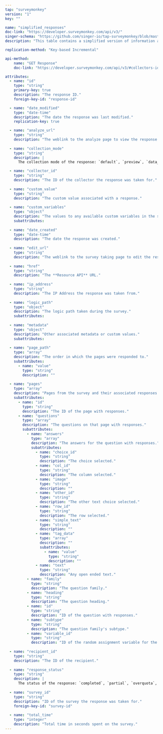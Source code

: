 ```yaml
---
tap: "surveymonkey"
version: "1"
key: ""

name: "simplified_responses"
doc-link: "https://developer.surveymonkey.com/api/v3/"
singer-schema: "https://github.com/singer-io/tap-surveymonkey/blob/master/tap_surveymonkey/schemas/simplified_responses.json"
description: "This table contains a simplified version of information about your survey responses."

replication-method: "Key-based Incremental"

api-method:
    name: "GET Response"
    doc-link: "https://developer.surveymonkey.com/api/v3/#collectors-id-responses-id-details"

attributes:
  - name: "id"
    type: "string"
    primary-key: true
    description: "The response ID."
    foreign-key-id: "response-id"

  - name: "date_modified"
    type: "date-time"
    description: "The date the response was last modified."
    replication-key: true

  - name: "analyze_url"
    type: "string"
    description: "The weblink to the analyze page to view the response."
  
  - name: "collection_mode"
    type: "string"
    description: |
      The collection mode of the response: `default`, `preview`, `data_entry`, `survey_preview`, or `edit`.

  - name: "collector_id"
    type: "string"
    description: "The ID of the collector the response was taken for."
  
  - name: "custom_value"
    type: "string"
    description: "The custom value associated with a response."
  
  - name: "custom_variables"
    type: "object"
    description: "The values to any available custom variables in the survey."
    subattributes:
  
  - name: "date_created"
    type: "date-time"
    description: "The date the response was created."
  
  - name: "edit_url"
    type: "string"
    description: "The weblink to the survey taking page to edit the response."
  
  - name: "href"
    type: "string"
    description: "The **Resource API** URL."
  
  - name: "ip_address"
    type: "string"
    description: "The IP Address the response was taken from."
  
  - name: "logic_path"
    type: "object"
    description: "The logic path taken during the survey."
    subattributes:
  
  - name: "metadata"
    type: "object"
    description: "Other associated metadata or custom values."
    subattributes:
  
  - name: "page_path"
    type: "array"
    description: "The order in which the pages were responded to."
    subattributes:
      - name: "value"
        type: "string"
        description: ""
  
  - name: "pages"
    type: "array"
    description: "Pages from the survey and their associated responses."
    subattributes:
      - name: "id"
        type: "string"
        description: "The ID of the page with responses."
      - name: "questions"
        type: "array"
        description: "The questions on that page with responses."
        subattributes:
          - name: "answers"
            type: "array"
            description: "The answers for the question with responses."
            subattributes:
              - name: "choice_id"
                type: "string"
                description: "The choice selected."
              - name: "col_id"
                type: "string"
                description: "The column selected."
              - name: "image"
                type: "string"
                description: ""
              - name: "other_id"
                type: "string"
                description: "The other text choice selected."
              - name: "row_id"
                type: "string"
                description: "The row selected."
              - name: "simple_text"
                type: "string"
                description: ""
              - name: "tag_data"
                type: "array"
                description: ""
                subattributes:
                  - name: "value"
                    type: "string"
                    description: ""
              - name: "text"
                type: "string"
                description: "Any open ended text."
          - name: "family"
            type: "string"
            description: "The question family."
          - name: "heading"
            type: "string"
            description: "The question heading."
          - name: "id"
            type: "string"
            description: "ID of the question with responses."
          - name: "subtype"
            type: "string"
            description: "The question family's subtype."
          - name: "variable_id"
            type: "string"
            description: "ID of the random assignment variable for the question."
  
  - name: "recipient_id"
    type: "string"
    description: "The ID of the recipient."
  
  - name: "response_status"
    type: "string"
    description: |
      The status of the response: `completed`, `partial`, `overquota`, or `disqualified`.
  
  - name: "survey_id"
    type: "string"
    description: "ID of the survey the response was taken for."
    foreign-key-id: "survey-id"
 
  - name: "total_time"
    type: "integer"
    description: "Total time in seconds spent on the survey."
---
```

